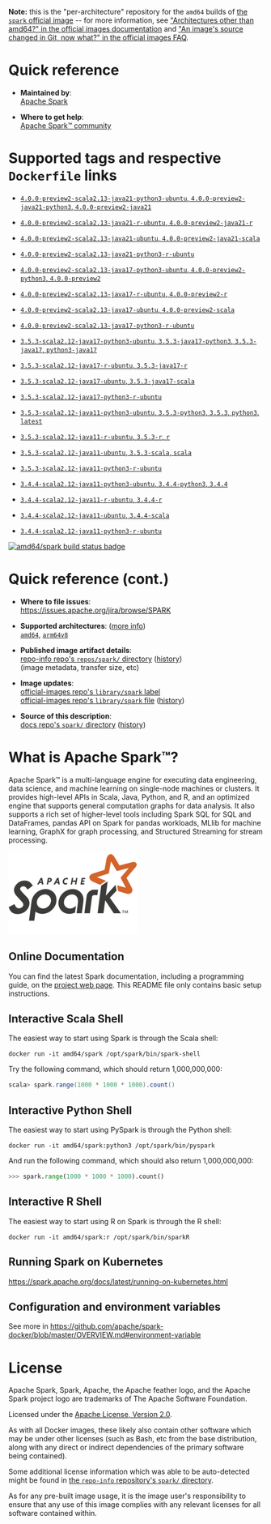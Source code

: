 <!--

********************************************************************************

WARNING:

    DO NOT EDIT "spark/README.md"

    IT IS AUTO-GENERATED

    (from the other files in "spark/" combined with a set of templates)

********************************************************************************

-->

**Note:** this is the "per-architecture" repository for the `amd64` builds of [the `spark` official image](https://hub.docker.com/_/spark) -- for more information, see ["Architectures other than amd64?" in the official images documentation](https://github.com/docker-library/official-images#architectures-other-than-amd64) and ["An image's source changed in Git, now what?" in the official images FAQ](https://github.com/docker-library/faq#an-images-source-changed-in-git-now-what).

# Quick reference

-	**Maintained by**:  
	[Apache Spark](https://spark.apache.org/committers.html)

-	**Where to get help**:  
	[Apache Spark™ community](https://spark.apache.org/community.html)

# Supported tags and respective `Dockerfile` links

-	[`4.0.0-preview2-scala2.13-java21-python3-ubuntu`, `4.0.0-preview2-java21-python3`, `4.0.0-preview2-java21`](https://github.com/apache/spark-docker/blob/059a2817e53ac7c0c408196f9eb91397a99ec84e/4.0.0-preview2/scala2.13-java21-python3-ubuntu/Dockerfile)

-	[`4.0.0-preview2-scala2.13-java21-r-ubuntu`, `4.0.0-preview2-java21-r`](https://github.com/apache/spark-docker/blob/059a2817e53ac7c0c408196f9eb91397a99ec84e/4.0.0-preview2/scala2.13-java21-r-ubuntu/Dockerfile)

-	[`4.0.0-preview2-scala2.13-java21-ubuntu`, `4.0.0-preview2-java21-scala`](https://github.com/apache/spark-docker/blob/059a2817e53ac7c0c408196f9eb91397a99ec84e/4.0.0-preview2/scala2.13-java21-ubuntu/Dockerfile)

-	[`4.0.0-preview2-scala2.13-java21-python3-r-ubuntu`](https://github.com/apache/spark-docker/blob/059a2817e53ac7c0c408196f9eb91397a99ec84e/4.0.0-preview2/scala2.13-java21-python3-r-ubuntu/Dockerfile)

-	[`4.0.0-preview2-scala2.13-java17-python3-ubuntu`, `4.0.0-preview2-python3`, `4.0.0-preview2`](https://github.com/apache/spark-docker/blob/059a2817e53ac7c0c408196f9eb91397a99ec84e/4.0.0-preview2/scala2.13-java17-python3-ubuntu/Dockerfile)

-	[`4.0.0-preview2-scala2.13-java17-r-ubuntu`, `4.0.0-preview2-r`](https://github.com/apache/spark-docker/blob/059a2817e53ac7c0c408196f9eb91397a99ec84e/4.0.0-preview2/scala2.13-java17-r-ubuntu/Dockerfile)

-	[`4.0.0-preview2-scala2.13-java17-ubuntu`, `4.0.0-preview2-scala`](https://github.com/apache/spark-docker/blob/059a2817e53ac7c0c408196f9eb91397a99ec84e/4.0.0-preview2/scala2.13-java17-ubuntu/Dockerfile)

-	[`4.0.0-preview2-scala2.13-java17-python3-r-ubuntu`](https://github.com/apache/spark-docker/blob/059a2817e53ac7c0c408196f9eb91397a99ec84e/4.0.0-preview2/scala2.13-java17-python3-r-ubuntu/Dockerfile)

-	[`3.5.3-scala2.12-java17-python3-ubuntu`, `3.5.3-java17-python3`, `3.5.3-java17`, `python3-java17`](https://github.com/apache/spark-docker/blob/cf333e1f7403fa68c7b359cff77b7949ec0990b3/3.5.3/scala2.12-java17-python3-ubuntu/Dockerfile)

-	[`3.5.3-scala2.12-java17-r-ubuntu`, `3.5.3-java17-r`](https://github.com/apache/spark-docker/blob/cf333e1f7403fa68c7b359cff77b7949ec0990b3/3.5.3/scala2.12-java17-r-ubuntu/Dockerfile)

-	[`3.5.3-scala2.12-java17-ubuntu`, `3.5.3-java17-scala`](https://github.com/apache/spark-docker/blob/cf333e1f7403fa68c7b359cff77b7949ec0990b3/3.5.3/scala2.12-java17-ubuntu/Dockerfile)

-	[`3.5.3-scala2.12-java17-python3-r-ubuntu`](https://github.com/apache/spark-docker/blob/cf333e1f7403fa68c7b359cff77b7949ec0990b3/3.5.3/scala2.12-java17-python3-r-ubuntu/Dockerfile)

-	[`3.5.3-scala2.12-java11-python3-ubuntu`, `3.5.3-python3`, `3.5.3`, `python3`, `latest`](https://github.com/apache/spark-docker/blob/cf333e1f7403fa68c7b359cff77b7949ec0990b3/3.5.3/scala2.12-java11-python3-ubuntu/Dockerfile)

-	[`3.5.3-scala2.12-java11-r-ubuntu`, `3.5.3-r`, `r`](https://github.com/apache/spark-docker/blob/cf333e1f7403fa68c7b359cff77b7949ec0990b3/3.5.3/scala2.12-java11-r-ubuntu/Dockerfile)

-	[`3.5.3-scala2.12-java11-ubuntu`, `3.5.3-scala`, `scala`](https://github.com/apache/spark-docker/blob/cf333e1f7403fa68c7b359cff77b7949ec0990b3/3.5.3/scala2.12-java11-ubuntu/Dockerfile)

-	[`3.5.3-scala2.12-java11-python3-r-ubuntu`](https://github.com/apache/spark-docker/blob/cf333e1f7403fa68c7b359cff77b7949ec0990b3/3.5.3/scala2.12-java11-python3-r-ubuntu/Dockerfile)

-	[`3.4.4-scala2.12-java11-python3-ubuntu`, `3.4.4-python3`, `3.4.4`](https://github.com/apache/spark-docker/blob/18c599ec44230c48fc982eb52d6cdf069883a57d/3.4.4/scala2.12-java11-python3-ubuntu/Dockerfile)

-	[`3.4.4-scala2.12-java11-r-ubuntu`, `3.4.4-r`](https://github.com/apache/spark-docker/blob/18c599ec44230c48fc982eb52d6cdf069883a57d/3.4.4/scala2.12-java11-r-ubuntu/Dockerfile)

-	[`3.4.4-scala2.12-java11-ubuntu`, `3.4.4-scala`](https://github.com/apache/spark-docker/blob/18c599ec44230c48fc982eb52d6cdf069883a57d/3.4.4/scala2.12-java11-ubuntu/Dockerfile)

-	[`3.4.4-scala2.12-java11-python3-r-ubuntu`](https://github.com/apache/spark-docker/blob/18c599ec44230c48fc982eb52d6cdf069883a57d/3.4.4/scala2.12-java11-python3-r-ubuntu/Dockerfile)

[![amd64/spark build status badge](https://img.shields.io/jenkins/s/https/doi-janky.infosiftr.net/job/multiarch/job/amd64/job/spark.svg?label=amd64/spark%20%20build%20job)](https://doi-janky.infosiftr.net/job/multiarch/job/amd64/job/spark/)

# Quick reference (cont.)

-	**Where to file issues**:  
	https://issues.apache.org/jira/browse/SPARK

-	**Supported architectures**: ([more info](https://github.com/docker-library/official-images#architectures-other-than-amd64))  
	[`amd64`](https://hub.docker.com/r/amd64/spark/), [`arm64v8`](https://hub.docker.com/r/arm64v8/spark/)

-	**Published image artifact details**:  
	[repo-info repo's `repos/spark/` directory](https://github.com/docker-library/repo-info/blob/master/repos/spark) ([history](https://github.com/docker-library/repo-info/commits/master/repos/spark))  
	(image metadata, transfer size, etc)

-	**Image updates**:  
	[official-images repo's `library/spark` label](https://github.com/docker-library/official-images/issues?q=label%3Alibrary%2Fspark)  
	[official-images repo's `library/spark` file](https://github.com/docker-library/official-images/blob/master/library/spark) ([history](https://github.com/docker-library/official-images/commits/master/library/spark))

-	**Source of this description**:  
	[docs repo's `spark/` directory](https://github.com/docker-library/docs/tree/master/spark) ([history](https://github.com/docker-library/docs/commits/master/spark))

# What is Apache Spark™?

Apache Spark™ is a multi-language engine for executing data engineering, data science, and machine learning on single-node machines or clusters. It provides high-level APIs in Scala, Java, Python, and R, and an optimized engine that supports general computation graphs for data analysis. It also supports a rich set of higher-level tools including Spark SQL for SQL and DataFrames, pandas API on Spark for pandas workloads, MLlib for machine learning, GraphX for graph processing, and Structured Streaming for stream processing.

![logo](https://raw.githubusercontent.com/docker-library/docs/a16cd1ae80c04193c029a686d3006c95edb81594/spark/logo.png)

## Online Documentation

You can find the latest Spark documentation, including a programming guide, on the [project web page](https://spark.apache.org/documentation.html). This README file only contains basic setup instructions.

## Interactive Scala Shell

The easiest way to start using Spark is through the Scala shell:

```console
docker run -it amd64/spark /opt/spark/bin/spark-shell
```

Try the following command, which should return 1,000,000,000:

```scala
scala> spark.range(1000 * 1000 * 1000).count()
```

## Interactive Python Shell

The easiest way to start using PySpark is through the Python shell:

```console
docker run -it amd64/spark:python3 /opt/spark/bin/pyspark
```

And run the following command, which should also return 1,000,000,000:

```python
>>> spark.range(1000 * 1000 * 1000).count()
```

## Interactive R Shell

The easiest way to start using R on Spark is through the R shell:

```console
docker run -it amd64/spark:r /opt/spark/bin/sparkR
```

## Running Spark on Kubernetes

https://spark.apache.org/docs/latest/running-on-kubernetes.html

## Configuration and environment variables

See more in https://github.com/apache/spark-docker/blob/master/OVERVIEW.md#environment-variable

# License

Apache Spark, Spark, Apache, the Apache feather logo, and the Apache Spark project logo are trademarks of The Apache Software Foundation.

Licensed under the [Apache License, Version 2.0](https://www.apache.org/licenses/LICENSE-2.0).

As with all Docker images, these likely also contain other software which may be under other licenses (such as Bash, etc from the base distribution, along with any direct or indirect dependencies of the primary software being contained).

Some additional license information which was able to be auto-detected might be found in [the `repo-info` repository's `spark/` directory](https://github.com/docker-library/repo-info/tree/master/repos/spark).

As for any pre-built image usage, it is the image user's responsibility to ensure that any use of this image complies with any relevant licenses for all software contained within.
